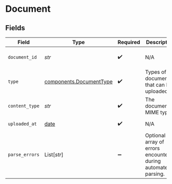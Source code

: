 # Document


## Fields

| Field                                                                | Type                                                                 | Required                                                             | Description                                                          | Example                                                              |
| -------------------------------------------------------------------- | -------------------------------------------------------------------- | -------------------------------------------------------------------- | -------------------------------------------------------------------- | -------------------------------------------------------------------- |
| `document_id`                                                        | *str*                                                                | :heavy_check_mark:                                                   | N/A                                                                  | e07e83e8-9429-4e99-ac99-c941f719eb39                                 |
| `type`                                                               | [components.DocumentType](../../models/components/documenttype.md)   | :heavy_check_mark:                                                   | Types of documents that can be uploaded.                             | bankStatement                                                        |
| `content_type`                                                       | *str*                                                                | :heavy_check_mark:                                                   | The document's MIME type.                                            | application/pdf                                                      |
| `uploaded_at`                                                        | [date](https://docs.python.org/3/library/datetime.html#date-objects) | :heavy_check_mark:                                                   | N/A                                                                  | 2024-05-06T12:20:38.184Z                                             |
| `parse_errors`                                                       | List[*str*]                                                          | :heavy_minus_sign:                                                   | Optional array of errors encountered during automated parsing.       |                                                                      |